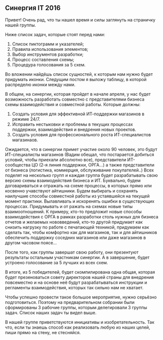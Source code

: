 ## Синергия IT 2016

Привет!
Очень рад, что ты нашел время и силы заглянуть на страничку нашей группы.

Ниже список задач, которые стоят перед нами:

1. Список пиктограмм и указателей;
2. Правила использования элементов;
3. Выбор инструментов разработки;
4. Процесс составления схемы;
5. Процедура голосования за 5 схем.

Во вложении найдёшь список сущностей, к которым нам нужно будет придумать иконки. Следущим постом я выложу таблицу, в которой распределю иконки между нами.

В общем, на синергии, которая пройдет в начале апреля, у нас будет возможность разработать совместно с представителями бизнеса схемы взаимодействия и совместной работы.
Которые должны:

1. Создать условия для эффективной ИТ-поддержки магазинов в режиме 24/7.
2. Исправить нестыковки и проблемы в текущих процессах поддержки, взаимодействия и внедрения новых проектов.
3. Создать условия для профессионального роста ИТ-специалистов магазинаов.

Ожидается, что в синергии примет участие около 90 человек, это будут ИТ-специалисты магазинов (Вадим обещал, что постарается добиться условий, чтобы приехали абсолютно все), представители ИТ-сообщества ЦО (2-я линия поддержки, ОРГА...) а также представители от бизнеса (логистика, коммерция, обслуживание покупателей..)
Всех поделят на несколько групп и каждая группа будет разрабатывать свою версию схемы взаимодействия бизнеса и ИТ. Буквально, будем договариваться и отражать на схеме процессы, в которых прямо или косвенно учавствуют айтишники. Будем выбирать и сохранять наилучшие способы совместной работы из устаявшейся на текущей момент практики. Вылавливать и искоренять ошибки в существующих процессах. Придумывать и от ражать на схемах новые типы взаимоотношений. К примеру, кто-то предложит новые способы взаимодействия с ОРГА в рамках разработки столь нужных для бизнеса отчетов и желаемых нововведений, кто-то другой придумает как снизить нагрузку по работе с печатающей техникой, придумаем как сделать так, чтобы комфортно как для магазинов, так и для айтишников обеспечить поддержку соседних магазинов или даже магазинов в другом часовом поясе...

После того, как группы завершат свою работу, они презентуют результаты остальным участникам синергии. А в завершение, будет устроено голосование за 5 лучших из всех схем.

В итоге, из 5 победителей, будет скомпилирована одна общая, которая будет презеноваться совету директоров нашей страны для внедрения повсеместно и на основе неё будут разрабатываться инструкции и регламенты взаимодействия, которых так сильно нам не хватает.

Чтобы успешно провести такое большое мероприятие, нужно серьёзно подготовиться. Поэтому на предварительном собрании были сформированы 3 рабочие группы, которым делегировали 3 группы задач. Список наших задач ты видел выше.

В нашей группе приветствуются инициативы и изобретательность. Так что, если ты знаешь способ как реализовать любую из наших целей, пиши прямо на стену, не стесняйся.
